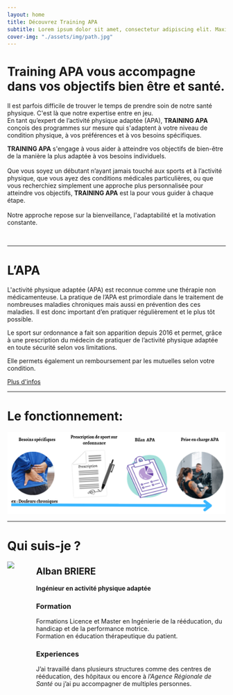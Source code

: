 ```yaml
---
layout: home
title: Découvrez Training APA
subtitle: Lorem ipsum dolor sit amet, consectetur adipiscing elit. Maximas vero virtutes iacere omnis necesse est voluptate dominante
cover-img: "./assets/img/path.jpg"
---
```


# Training APA vous accompagne dans vos objectifs bien être et santé.  

Il est parfois difficile de trouver le temps de prendre soin de notre santé physique. C'est là que notre expertise entre en jeu.  
En tant qu’expert de l’activité physique adaptée (APA), **TRAINING APA** conçois des programmes sur mesure qui s'adaptent à votre niveau de condition physique, à vos préférences et à vos besoins spécifiques.  

**TRAINING APA** s'engage à vous aider à atteindre vos objectifs de bien-être de la manière la plus adaptée à vos besoins individuels.  
<br/>
Que vous soyez un débutant n’ayant jamais touché aux sports et à l’activité physique, que vous ayez des conditions médicales particulières, ou que vous recherchiez simplement une approche plus personnalisée pour atteindre vos objectifs, **TRAINING APA** est la pour vous guider à chaque étape.  
<br/>
Notre approche repose sur la bienveillance, l'adaptabilité et la motivation constante. 

<br/>

---
# L’APA
L'activité physique adaptée (APA) est reconnue comme une thérapie non médicamenteuse. La pratique de l’APA est primordiale dans le traitement de nombreuses maladies chroniques mais aussi en prévention des ces maladies. Il est donc important d’en pratiquer régulièrement et le plus tôt possible.

Le sport sur ordonnance a fait son apparition depuis 2016 et permet, grâce à une prescription du médecin de pratiquer de l’activité physique adaptée en toute sécurité selon vos limitations. 

Elle permets également un remboursement par les mutuelles selon votre condition. 

[Plus d'infos](https://trainingapa.github.io/remboursement/)
  
---
# Le fonctionnement:
<img src="./assets/img/fonctionnement.png" />  

---
# Qui suis-je ?
<!-- <img style="float: right;" src="./assets/img/avatar-icon.png">
 -->
<img align="left" height="400" src="./assets/img/avatar-icon.png" style="margin-right: 10%" />

## Alban BRIERE
**Ingénieur en activité physique adaptée**

### Formation
Formations Licence et Master en Ingénierie de la rééducation, du handicap et de la performance motrice.  
Formation en éducation thérapeutique du patient. 

### Experiences
J’ai travaillé dans plusieurs structures comme des centres de rééducation, des hôpitaux ou encore à *l’Agence Régionale de Santé* ou j’ai pu accompagner de multiples personnes.
